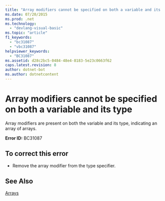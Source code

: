 ```yaml
---
title: "Array modifiers cannot be specified on both a variable and its type"
ms.date: 07/20/2015
ms.prod: .net
ms.technology: 
  - "devlang-visual-basic"
ms.topic: "article"
f1_keywords: 
  - "bc31087"
  - "vbc31087"
helpviewer_keywords: 
  - "BC31087"
ms.assetid: d28c2bc5-0484-48e4-8183-5e23c0663f62
caps.latest.revision: 8
author: dotnet-bot
ms.author: dotnetcontent
---
```

# Array modifiers cannot be specified on both a variable and its type
Array modifiers are present on both the variable and its type, indicating an array of arrays.  
  
 **Error ID:** BC31087  
  
## To correct this error  
  
-   Remove the array modifier from the type specifier.  
  
## See Also  
 [Arrays](../../visual-basic/programming-guide/language-features/arrays/index.md)
